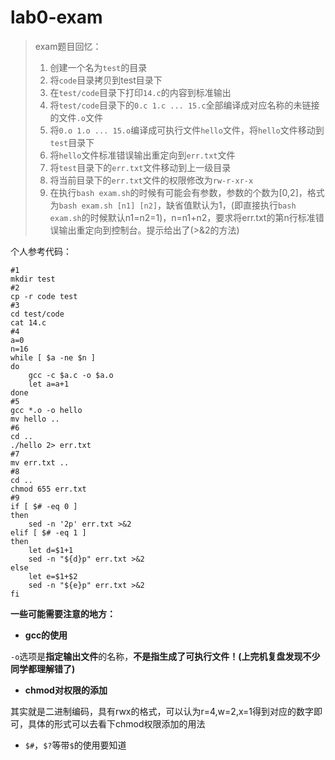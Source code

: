 # lab0-exam

> exam题目回忆：
>
> 1. 创建一个名为`test`的目录
> 2.  将`code`目录拷贝到test目录下
> 3.  在`test/code`目录下打印`14.c`的内容到标准输出
> 4.  将`test/code`目录下的`0.c 1.c ... 15.c`全部编译成对应名称的未链接的文件`.o`文件
> 5.  将`0.o 1.o ... 15.o`编译成可执行文件`hello`文件，将`hello`文件移动到`test`目录下
> 6.  将`hello`文件标准错误输出重定向到`err.txt`文件
> 7.  将`test`目录下的`err.txt`文件移动到上一级目录
> 8.  将当前目录下的`err.txt`文件的权限修改为`rw-r-xr-x`
> 9.  在执行`bash exam.sh`的时候有可能会有参数，参数的个数为[0,2]，格式为`bash exam.sh [n1] [n2]`，缺省值默认为1，(即直接执行`bash exam.sh`的时候默认n1=n2=1)，n=n1+n2，要求将err.txt的第n行标准错误输出重定向到控制台。提示给出了(>&2的方法) 

个人参考代码：

```
#1
mkdir test
#2
cp -r code test
#3
cd test/code
cat 14.c
#4
a=0
n=16
while [ $a -ne $n ]
do
	gcc -c $a.c -o $a.o
	let a=a+1
done
#5
gcc *.o -o hello
mv hello ..
#6
cd ..
./hello 2> err.txt
#7
mv err.txt ..
#8
cd ..
chmod 655 err.txt
#9
if [ $# -eq 0 ]
then
	sed -n '2p' err.txt >&2
elif [ $# -eq 1 ]
then
	let d=$1+1
	sed -n "${d}p" err.txt >&2
else
	let e=$1+$2
	sed -n "${e}p" err.txt >&2
fi	
```

**一些可能需要注意的地方：**

- **gcc的使用**

`-o`选项是**指定输出文件**的名称，**不是指生成了可执行文件！(上完机复盘发现不少同学都理解错了)**

- **chmod对权限的添加**

其实就是二进制编码，具有rwx的格式，可以认为r=4,w=2,x=1得到对应的数字即可，具体的形式可以去看下chmod权限添加的用法

- `$#`，`$?`等带`$`的使用要知道